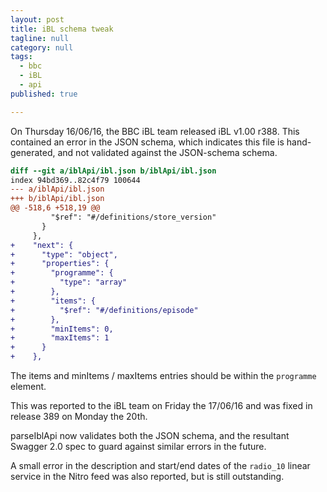 ```yaml
---
layout: post
title: iBL schema tweak
tagline: null
category: null
tags:
  - bbc
  - iBL
  - api
published: true

---
```

On Thursday 16/06/16, the BBC iBL team released iBL v1.00 r388. This contained an error in the JSON schema,
which indicates this file is hand-generated, and not validated against the JSON-schema schema.

````diff
diff --git a/iblApi/ibl.json b/iblApi/ibl.json
index 94bd369..82c4f79 100644
--- a/iblApi/ibl.json
+++ b/iblApi/ibl.json
@@ -518,6 +518,19 @@
         "$ref": "#/definitions/store_version"
       }
     },
+    "next": {
+      "type": "object",
+      "properties": {
+        "programme": {
+          "type": "array"
+        },
+        "items": {
+          "$ref": "#/definitions/episode"
+        },
+        "minItems": 0,
+        "maxItems": 1
+      }
+    },
````

The items and minItems / maxItems entries should be within the `programme` element.

This was reported to the iBL team on Friday the 17/06/16 and was fixed in release 389 on
Monday the 20th.

parseIblApi now validates both the JSON schema, and the resultant Swagger 2.0 spec to guard against 
similar errors in the future.

A small error in the description and start/end dates of the `radio_10` linear service in the Nitro
feed was also reported, but is still outstanding.
